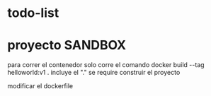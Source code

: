 # todo-list

# proyecto SANDBOX 
para correr el contenedor solo corre el comando
docker build --tag helloworld:v1 .
incluye el "."
se require construir el proyecto

modificar el dockerfile